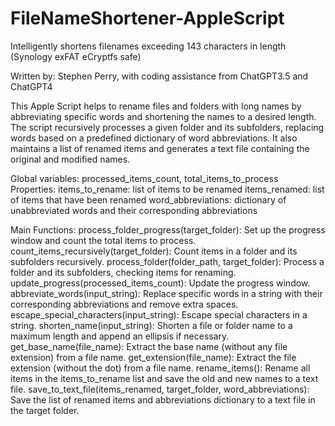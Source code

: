 # FileNameShortener-AppleScript
Intelligently shortens filenames exceeding 143 characters in length (Synology exFAT eCryptfs safe)

Written by: Stephen Perry, with coding assistance from ChatGPT3.5 and ChatGPT4


This Apple Script helps to rename files and folders with long names by abbreviating specific words and shortening the names to a desired length. The script recursively processes a given folder and its subfolders, replacing words based on a predefined dictionary of word abbreviations. It also maintains a list of renamed items and generates a text file containing the original and modified names.

Global variables: processed_items_count, total_items_to_process Properties: items_to_rename: list of items to be renamed items_renamed: list of items that have been renamed word_abbreviations: dictionary of unabbreviated words and their corresponding abbreviations 

Main Functions: 
process_folder_progress(target_folder): Set up the progress window and count the total items to process. count_items_recursively(target_folder): Count items in a folder and its subfolders recursively. 
process_folder(folder_path, target_folder): Process a folder and its subfolders, checking items for renaming. 
update_progress(processed_items_count): Update the progress window. 
abbreviate_words(input_string): Replace specific words in a string with their corresponding abbreviations and remove extra spaces. 
escape_special_characters(input_string): Escape special characters in a string. 
shorten_name(input_string): Shorten a file or folder name to a maximum length and append an ellipsis if necessary. 
get_base_name(file_name): Extract the base name (without any file extension) from a file name. 
get_extension(file_name): Extract the file extension (without the dot) from a file name. 
rename_items(): Rename all items in the items_to_rename list and save the old and new names to a text file. 
save_to_text_file(items_renamed, target_folder, word_abbreviations): Save the list of renamed items and abbreviations dictionary to a text file in the target folder.
